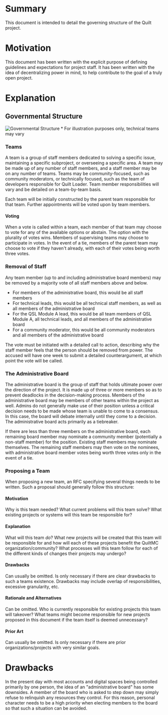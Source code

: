 # Summary
This document is intended to detail the governing structure of the Quilt project.

# Motivation
This document has been written with the explicit purpose of defining guidelines and expectations for project staff. It has been written with the idea of decentralizing power in mind, to help contribute to the goal of a truly open project.

# Explanation

## Governmental Structure
![Governmental Structure](../figures/quilt-goverance-diagram.png)
\* For illustration purposes only, technical teams may vary

### Teams
A team is a group of staff members dedicated to solving a specific issue, maintaining a specific subproject, or overseeing a specific area. A team may be made up of any number of staff members, and a staff member may be on any number of teams. Teams may be community-focused, such as community moderators, or technically focused, such as the team of developers responsible for Quilt Loader. Team member responsibilities will vary and be detailed on a team-by-team basis.

Each team will be initially constructed by the parent team responsible for that team. Further appointments will be voted upon by team members.

#### Voting
When a vote is called within a team, each member of that team may choose to vote for any of the available options or abstain. The option with the plurality of votes wins. Members of supervising teams may choose to participate in votes. In the event of a tie, members of the parent team may choose to vote if they haven't already, with each of their votes being worth three votes.

### Removal of Staff
Any team member (up to and including administrative board members) may be removed by a majority vote of all staff members above and below.
 * For members of the administrative board, this would be all staff members
 * For technical leads, this would be all technical staff members, as well as all members of the administrative board
 * For the QSL Module A lead, this would be all team members of QSL Module A, all technical leads, and all members of the administrative board
 * For a community moderator, this would be all community moderators and all members of the administrative board

The vote must be initiated with a detailed call to action, describing why the staff member feels that the person should be removed from power. The accused will have one week to submit a detailed counterargument, at which point the vote will be called.

### The Administrative Board
The administrative board is the group of staff that holds ultimate power over the direction of the project. It is made up of three or more members so as to prevent deadlocks in the decision-making process. Members of the administrative board may be members of other teams within the project as well. Admins do not generally make use of their position unless a critical decision needs to be made whose team is unable to come to a consensus. In this case, the board will debate internally until they come to a decision. The administrative board acts primarily as a tiebreaker.

If there are less than three members on the administrative board, each remaining board member may nominate a community member (potentially a non-staff member) for the position. Existing staff members may nominate themselves. The remaining staff members may then vote on the nominees, with administrative board member votes being worth three votes only in the event of a tie.

### Proposing a Team
When proposing a new team, an RFC specifying several things needs to be written. Such a proposal should generally follow this structure:

#### Motivation
Why is this team needed? What current problems will this team solve? What existing projects or systems will this team be responsible for?

#### Explanation
What will this team *do*? What new projects will be created that this team will be responsible for and how will each of these projects benefit the QuiltMC organization/community? What processes will this team follow for each of the different kinds of changes their projects may undergo?

#### Drawbacks
Can usually be omitted. Is only necessary if there are clear drawbacks to such a teams existence. Drawbacks may include overlap of responsibilities, excessive granularity, etc.

#### Rationale and Alternatives
Can be omitted. Who is currently responsible for existing projects this team will takeover? What teams might become responsible for new projects proposed in this document if the team itself is deemed unnecessary?

#### Prior Art
Can usually be omitted. Is only necessary if there are prior organizations/projects with very similar goals.

# Drawbacks
In the present day with most accounts and digital spaces being controlled primarily by one person, the idea of an "administrative board" has some downsides. A member of the board who is asked to step down may simply refuse to relinquish any resources they control. For this reason, personal character needs to be a high priority when electing members to the board so that such a situation can be avoided.
